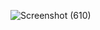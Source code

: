 ![Screenshot (610)](https://user-images.githubusercontent.com/97829483/160304067-07a765fd-3f7c-4446-abbb-c92007cabb93.png)

